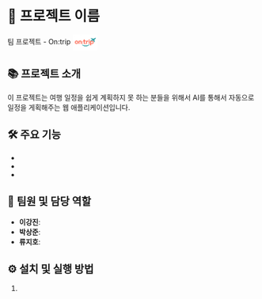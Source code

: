 # 📌 프로젝트 이름
<span>
팀 프로젝트 - On:trip
<img src="src/main/resources/static/Image/header/logo.png" width="50px" style="vertical-align:middle;"/>
</span>

## 📚 프로젝트 소개
이 프로젝트는 여행 일정을 쉽게 계획하지 못 하는 분들을 위해서 AI를 통해서 자동으로 일정을 게획해주는 웹 애플리케이션입니다.

## 🛠️ 주요 기능
- 
-
-

## 👥 팀원 및 담당 역할
- **이강진**: 
- **박상준**: 
- **류지호**: 

## ⚙️ 설치 및 실행 방법
1.
